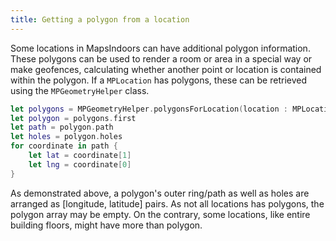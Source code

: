 ```yaml
---
title: Getting a polygon from a location
---
```


Some locations in MapsIndoors can have additional polygon information. These polygons can be used to render a room or area in a special way or make geofences, calculating whether another point or location is contained within the polygon. If a `MPLocation` has polygons, these can be retrieved using the `MPGeometryHelper` class.

```swift
let polygons = MPGeometryHelper.polygonsForLocation(location : MPLocation)
let polygon = polygons.first
let path = polygon.path
let holes = polygon.holes
for coordinate in path {
    let lat = coordinate[1]
    let lng = coordinate[0]
}
```

As demonstrated above, a polygon's outer ring/path as well as holes are arranged as [longitude, latitude] pairs. As not all locations has polygons, the polygon array may be empty. On the contrary, some locations, like entire building floors, might have more than polygon.
